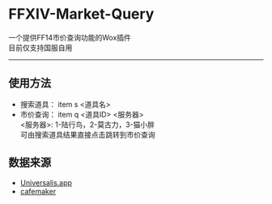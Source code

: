 # FFXIV-Market-Query
一个提供FF14市价查询功能的Wox插件  
目前仅支持国服自用
***
## 使用方法
* 搜索道具： item s <道具名>  
* 市价查询： item q <道具ID> <服务器>  
<服务器>: 1-陆行鸟，2-莫古力，3-猫小胖  
可由搜索道具结果直接点击跳转到市价查询
## 数据来源
* [Universalis.app](https://universalis.app/)
* [cafemaker](https://cafemaker.wakingsands.com)
